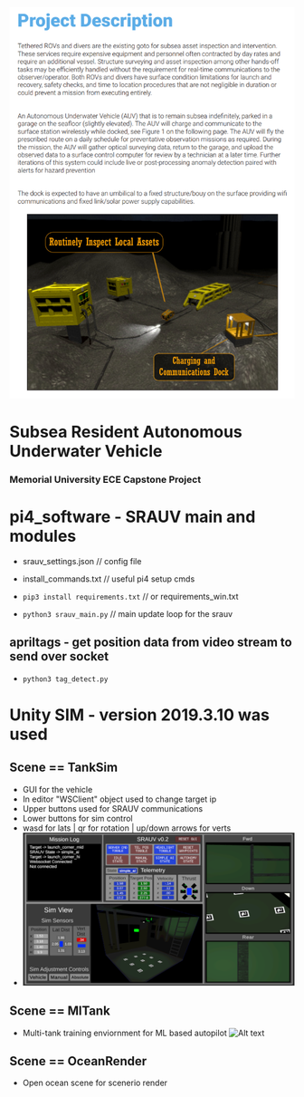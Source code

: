 
![Alt text](Media/ProjectDescription.PNG?raw=true "Project description")

# Subsea Resident Autonomous Underwater Vehicle
### Memorial University ECE Capstone Project
# pi4_software - SRAUV main and modules
- srauv_settings.json // config file
- install_commands.txt // useful pi4 setup cmds
- `pip3 install requirements.txt` // or requirements_win.txt

- `python3 srauv_main.py` // main update loop for the srauv
## apriltags - get position data from video stream to send over socket
- `python3 tag_detect.py`

# Unity SIM - version 2019.3.10 was used 
## Scene == TankSim
- GUI for the vehicle
- In editor "WSClient" object used to change target ip
- Upper buttons used for SRAUV communications
- Lower buttons for sim control
- wasd for lats | qr for rotation | up/down arrows for verts
- ![Alt text](Media/gui.png?raw=true "GUI")

## Scene == MlTank
- Multi-tank training enviornment for ML based autopilot
![Alt text](Media/ml_tanks.PNG?raw=true "Machine learning tanks")

## Scene == OceanRender
- Open ocean scene for scenerio render
